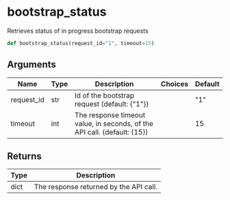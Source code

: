 # bootstrap_status

Retrieves status of in progress bootstrap requests
```py
def bootstrap_status(request_id="1", timeout=15)
```

## Arguments
| Name        | Type | Description                                                                 | Choices | Default |
|-------------|------|-----------------------------------------------------------------------------|---------|---------|
| request_id  | str  | Id of the bootstrap request (default: {"1"}) |         |    "1"     |
| timeout  | int  | The response timeout value, in seconds, of the API call. (default: {15}) |         |    15     |

## Returns
| Type | Description                                                                                   |
|------|-----------------------------------------------------------------------------------------------|
| dict  | The response returned by the API call. |
